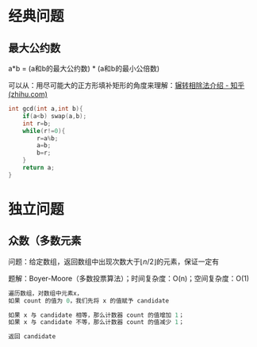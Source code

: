 # 经典问题

## 最大公约数

a*b = (a和b的最大公约数) * (a和b的最小公倍数)

可以从：用尽可能大的正方形填补矩形的角度来理解：[辗转相除法介绍 - 知乎 (zhihu.com)](https://zhuanlan.zhihu.com/p/324578532)

```c++
int gcd(int a,int b){
    if(a<b) swap(a,b);
    int r=b;
    while(r!=0){
        r=a%b;
        a=b;
        b=r;
    }
    return a;
}
```



# 独立问题

## 众数（多数元素

问题：给定数组，返回数组中出现次数大于$\lfloor n/2 \rfloor$的元素，保证一定有

题解：Boyer-Moore（多数投票算法）；时间复杂度：O(n)；空间复杂度：O(1)

```c++
遍历数组，对数组中元素x，
如果 count 的值为 0，我们先将 x 的值赋予 candidate

如果 x 与 candidate 相等，那么计数器 count 的值增加 1；
如果 x 与 candidate 不等，那么计数器 count 的值减少 1；

返回 candidate
```



